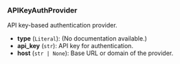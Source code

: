 ### APIKeyAuthProvider

API key-based authentication provider.

- **type** (`Literal`): (No documentation available.)
- **api_key** (`str`): API key for authentication.
- **host** (`str | None`): Base URL or domain of the provider.
